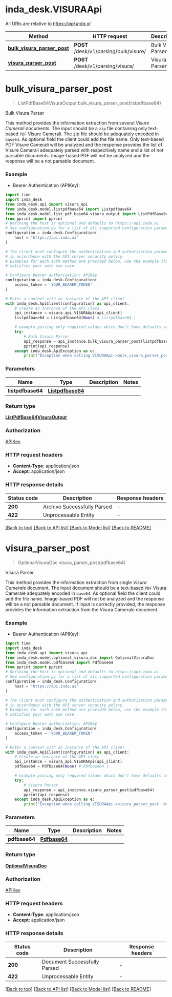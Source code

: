 # inda_desk.VISURAApi

All URIs are relative to *https://api.inda.ai*

Method | HTTP request | Description
------------- | ------------- | -------------
[**bulk_visura_parser_post**](VISURAApi.md#bulk_visura_parser_post) | **POST** /desk/v1/parsing/bulk/visure/ | Bulk Visura Parser
[**visura_parser_post**](VISURAApi.md#visura_parser_post) | **POST** /desk/v1/parsing/visura/ | Visura Parser


# **bulk_visura_parser_post**
> ListPdfBase64VisuraOutput bulk_visura_parser_post(listpdfbase64)

Bulk Visura Parser

 This method provides the information extraction from several *Visure Camerali* documents. The input should be a `zip` file containing only text-based `PDF` Visure Camerali. The zip file should be adequately encoded in `base64`. As optional field the client could add the file name.  Only text-based PDF Visure Camerali will be analyzed and the response provides the list of Visure Camerali adequately parsed with respectively name and a list of not parsable documents. Image-based PDF will not be analyzed and the response will be a not parsable document. 

### Example

* Bearer Authentication (APIKey):

```python
import time
import inda_desk
from inda_desk.api import visura_api
from inda_desk.model.listpdfbase64 import Listpdfbase64
from inda_desk.model.list_pdf_base64_visura_output import ListPdfBase64VisuraOutput
from pprint import pprint
# Defining the host is optional and defaults to https://api.inda.ai
# See configuration.py for a list of all supported configuration parameters.
configuration = inda_desk.Configuration(
    host = "https://api.inda.ai"
)

# The client must configure the authentication and authorization parameters
# in accordance with the API server security policy.
# Examples for each auth method are provided below, use the example that
# satisfies your auth use case.

# Configure Bearer authorization: APIKey
configuration = inda_desk.Configuration(
    access_token = 'YOUR_BEARER_TOKEN'
)

# Enter a context with an instance of the API client
with inda_desk.ApiClient(configuration) as api_client:
    # Create an instance of the API class
    api_instance = visura_api.VISURAApi(api_client)
    listpdfbase64 = Listpdfbase64(None) # Listpdfbase64 | 

    # example passing only required values which don't have defaults set
    try:
        # Bulk Visura Parser
        api_response = api_instance.bulk_visura_parser_post(listpdfbase64)
        pprint(api_response)
    except inda_desk.ApiException as e:
        print("Exception when calling VISURAApi->bulk_visura_parser_post: %s\n" % e)
```


### Parameters

Name | Type | Description  | Notes
------------- | ------------- | ------------- | -------------
 **listpdfbase64** | [**Listpdfbase64**](Listpdfbase64.md)|  |

### Return type

[**ListPdfBase64VisuraOutput**](ListPdfBase64VisuraOutput.md)

### Authorization

[APIKey](../README.md#APIKey)

### HTTP request headers

 - **Content-Type**: application/json
 - **Accept**: application/json


### HTTP response details

| Status code | Description | Response headers |
|-------------|-------------|------------------|
**200** | Archive Successfully Parsed |  -  |
**422** | Unprocessable Entity |  -  |

[[Back to top]](#) [[Back to API list]](../README.md#documentation-for-api-endpoints) [[Back to Model list]](../README.md#documentation-for-models) [[Back to README]](../README.md)

# **visura_parser_post**
> OptionalVisuraDoc visura_parser_post(pdfbase64)

Visura Parser

 This method provides the information extraction from single *Visura Camerale* document. The input document should be a text-based `PDF` Visura Camerale adequately encoded in `base64`. As optional field the client could add the file name. Image-based PDF will not be analyzed and the response will be a not parsable document.  If input is correctly provided, the response provides the information extraction from the Visura Camerale document.  

### Example

* Bearer Authentication (APIKey):

```python
import time
import inda_desk
from inda_desk.api import visura_api
from inda_desk.model.optional_visura_doc import OptionalVisuraDoc
from inda_desk.model.pdfbase64 import Pdfbase64
from pprint import pprint
# Defining the host is optional and defaults to https://api.inda.ai
# See configuration.py for a list of all supported configuration parameters.
configuration = inda_desk.Configuration(
    host = "https://api.inda.ai"
)

# The client must configure the authentication and authorization parameters
# in accordance with the API server security policy.
# Examples for each auth method are provided below, use the example that
# satisfies your auth use case.

# Configure Bearer authorization: APIKey
configuration = inda_desk.Configuration(
    access_token = 'YOUR_BEARER_TOKEN'
)

# Enter a context with an instance of the API client
with inda_desk.ApiClient(configuration) as api_client:
    # Create an instance of the API class
    api_instance = visura_api.VISURAApi(api_client)
    pdfbase64 = Pdfbase64(None) # Pdfbase64 | 

    # example passing only required values which don't have defaults set
    try:
        # Visura Parser
        api_response = api_instance.visura_parser_post(pdfbase64)
        pprint(api_response)
    except inda_desk.ApiException as e:
        print("Exception when calling VISURAApi->visura_parser_post: %s\n" % e)
```


### Parameters

Name | Type | Description  | Notes
------------- | ------------- | ------------- | -------------
 **pdfbase64** | [**Pdfbase64**](Pdfbase64.md)|  |

### Return type

[**OptionalVisuraDoc**](OptionalVisuraDoc.md)

### Authorization

[APIKey](../README.md#APIKey)

### HTTP request headers

 - **Content-Type**: application/json
 - **Accept**: application/json


### HTTP response details

| Status code | Description | Response headers |
|-------------|-------------|------------------|
**200** | Document Successfully Parsed |  -  |
**422** | Unprocessable Entity |  -  |

[[Back to top]](#) [[Back to API list]](../README.md#documentation-for-api-endpoints) [[Back to Model list]](../README.md#documentation-for-models) [[Back to README]](../README.md)

